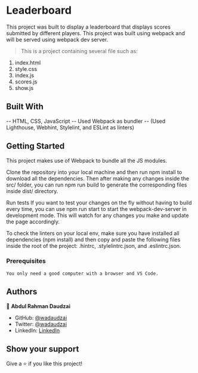 # Leaderboard

This project was built to display a leaderboard that displays scores submitted by different players. This project was built using webpack and will be served using webpack dev server.

> This is a project containing several file such as: 
1. index.html
2. style.css
3. index.js
4. scores.js
5. show.js

## Built With

-- HTML, CSS, JavaScript
-- Used Webpack as bundler
-- (Used Lighthouse, Webhint, Stylelint, and ESLint as linters)


## Getting Started
This project makes use of Webpack to bundle all the JS modules.

Clone the repository into your local machine and then run npm install to download all the dependencies. Then after making any changes inside the src/ folder, you can run npm run build to generate the corresponding files inside dist/ directory.

Run tests
If you want to test your changes on the fly without having to build every time, you can use npm run start to start the webpack-dev-server in development mode. This will watch for any changes you make and update the page accordingly.

To check the linters on your local env, make sure you have installed all dependencies (npm install) and then copy and paste the following files inside the root of the project: .hintrc, .stylelintrc.json, and .eslintrc.json.

### Prerequisites
    You only need a good computer with a browser and VS Code.

## Authors

👤 **Abdul Rahman Daudzai**

- GitHub: [@wadaudzai](https://github.com/wadaudzai)
- Twitter: [@wadaudzai](https://twitter.com/wadaudzai)
- LinkedIn: [LinkedIn](https://www.linkedin.com/in/abdulrahman-daudzai-490421234/)


## Show your support

Give a ⭐️ if you like this project!